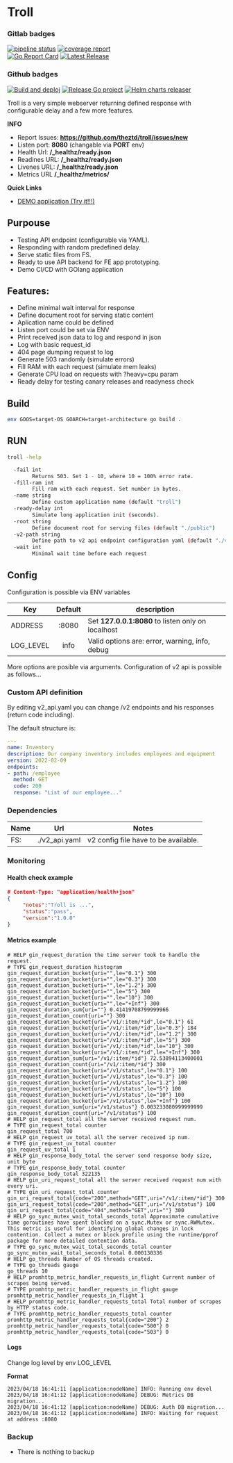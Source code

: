 # Troll


### Gitlab badges
[![pipeline status](https://gitlab.com/theztd/troll/badges/main/pipeline.svg)](https://gitlab.com/theztd/troll/-/commits/main)   [![coverage report](https://gitlab.com/theztd/troll/badges/main/coverage.svg)](https://gitlab.com/theztd/troll/-/commits/main)   
[![Go Report Card](https://goreportcard.com/badge/gitlab.com/theztd/troll?style=flat-square)](https://goreportcard.com/report/gitlab.com/theztd/troll)   [![Latest Release](https://gitlab.com/theztd/troll/-/badges/release.svg)](https://gitlab.com/theztd/troll/-/releases)

### Github badges
[![Build and deploj](https://github.com/theztd/troll/actions/workflows/build_and_deploy.yml/badge.svg)](https://github.com/theztd/troll/actions/workflows/build_and_deploy.yml)
[![Release Go project](https://github.com/theztd/troll/actions/workflows/release.yml/badge.svg)](https://github.com/theztd/troll/actions/workflows/release.yml)
[![Helm charts releaser](https://github.com/theztd/troll/actions/workflows/release_helm.yml/badge.svg)](https://github.com/theztd/troll/actions/workflows/release_helm.yml)


Troll is a very simple webserver returning defined response with configurable delay and a few more features.

**INFO**

 * Report Issues: **https://github.com/theztd/troll/issues/new**
 * Listen port: **8080** (changable via **PORT** env)
 * Health Url: **/_healthz/ready.json**
 * Readines URL: **/_healthz/ready.json**
 * Livenes URL: **/_healthz/ready.json**
 * Metrics URL **/_healthz/metrics/**

**Quick Links**

 * [DEMO application (Try it!!!)](https://troll.fejk.net)



## Purpouse
 * Testing API endpoint (configurable via YAML).
 * Responding with random predefined delay.
 * Serve static files from FS.
 * Ready to use API backend for FE app prototyping.
 * Demo CI/CD with GOlang application

## Features:
 * Define minimal wait interval for response
 * Define document root for serving static content
 * Aplication name could be defined
 * Listen port could be set via ENV
 * Print received json data to log and respond in json
 * Log with basic request_id
 * 404 page dumping request to log
 * Generate 503 randomly (simulate errors)
 * Fill RAM with each request (simulate mem leaks)
 * Generate CPU load on requests with ?heavy=cpu param
 * Ready delay for testing canary releases and readyness check

## Build

```bash
env GOOS=target-OS GOARCH=target-architecture go build .
```

## RUN

```bash
troll -help

  -fail int
    	Returns 503. Set 1 - 10, where 10 = 100% error rate.
  -fill-ram int
    	Fill ram with each request. Set number in bytes.
  -name string
    	Define custom application name (default "troll")
  -ready-delay int
    	Simulate long application init (seconds).
  -root string
    	Define document root for serving files (default "./public")
  -v2-path string
    	Define path to v2 api endpoint configuration yaml (default "./v2_api.yaml")
  -wait int
    	Minimal wait time before each request
```

## Config

Configuration is possible via ENV variables

 |Key| Default | description |
 |---|:---:|---|
 | ADDRESS | :8080 | Set **127.0.0.1:8080** to listen only on localhost |
 | LOG_LEVEL | info | Valid options are: error, warning, info, debug |

More options are posible via arguments. Configuration of v2 api is possible as follows... 

### Custom API definition

By editing v2_api.yaml you can change /v2 endpoints and his responses (return code including).

The default structure is:
```yaml
---
name: Inventory
description: Our company inventory includes employees and equipment
version: 2022-02-09
endpoints:
- path: /employee
  method: GET
  code: 200
  response: "List of our employee..."
```

### Dependencies

 | Name | Url | Notes |
 |---|---|---|
 | FS:  | ./v2_api.yaml | v2 config file have to be available. |
 

### Monitoring

#### Health check example
 ```json
# Content-Type: "application/health+json"
{
      "notes":"Troll is ...",
      "status":"pass",
      "version":"1.0.0"
}
```

#### Metrics example
```prometheus
# HELP gin_request_duration the time server took to handle the request.
# TYPE gin_request_duration histogram
gin_request_duration_bucket{uri="",le="0.1"} 300
gin_request_duration_bucket{uri="",le="0.3"} 300
gin_request_duration_bucket{uri="",le="1.2"} 300
gin_request_duration_bucket{uri="",le="5"} 300
gin_request_duration_bucket{uri="",le="10"} 300
gin_request_duration_bucket{uri="",le="+Inf"} 300
gin_request_duration_sum{uri=""} 0.41419708799999966
gin_request_duration_count{uri=""} 300
gin_request_duration_bucket{uri="/v1/:item/*id",le="0.1"} 61
gin_request_duration_bucket{uri="/v1/:item/*id",le="0.3"} 184
gin_request_duration_bucket{uri="/v1/:item/*id",le="1.2"} 300
gin_request_duration_bucket{uri="/v1/:item/*id",le="5"} 300
gin_request_duration_bucket{uri="/v1/:item/*id",le="10"} 300
gin_request_duration_bucket{uri="/v1/:item/*id",le="+Inf"} 300
gin_request_duration_sum{uri="/v1/:item/*id"} 72.53894113400001
gin_request_duration_count{uri="/v1/:item/*id"} 300
gin_request_duration_bucket{uri="/v1/status",le="0.1"} 100
gin_request_duration_bucket{uri="/v1/status",le="0.3"} 100
gin_request_duration_bucket{uri="/v1/status",le="1.2"} 100
gin_request_duration_bucket{uri="/v1/status",le="5"} 100
gin_request_duration_bucket{uri="/v1/status",le="10"} 100
gin_request_duration_bucket{uri="/v1/status",le="+Inf"} 100
gin_request_duration_sum{uri="/v1/status"} 0.003233080999999999
gin_request_duration_count{uri="/v1/status"} 100
# HELP gin_request_total all the server received request num.
# TYPE gin_request_total counter
gin_request_total 700
# HELP gin_request_uv_total all the server received ip num.
# TYPE gin_request_uv_total counter
gin_request_uv_total 1
# HELP gin_response_body_total the server send response body size, unit byte
# TYPE gin_response_body_total counter
gin_response_body_total 322135
# HELP gin_uri_request_total all the server received request num with every uri.
# TYPE gin_uri_request_total counter
gin_uri_request_total{code="200",method="GET",uri="/v1/:item/*id"} 300
gin_uri_request_total{code="200",method="GET",uri="/v1/status"} 100
gin_uri_request_total{code="404",method="GET",uri=""} 300
# HELP go_sync_mutex_wait_total_seconds_total Approximate cumulative time goroutines have spent blocked on a sync.Mutex or sync.RWMutex. This metric is useful for identifying global changes in lock contention. Collect a mutex or block profile using the runtime/pprof package for more detailed contention data.
# TYPE go_sync_mutex_wait_total_seconds_total counter
go_sync_mutex_wait_total_seconds_total 0.000130336
# HELP go_threads Number of OS threads created.
# TYPE go_threads gauge
go_threads 10
# HELP promhttp_metric_handler_requests_in_flight Current number of scrapes being served.
# TYPE promhttp_metric_handler_requests_in_flight gauge
promhttp_metric_handler_requests_in_flight 1
# HELP promhttp_metric_handler_requests_total Total number of scrapes by HTTP status code.
# TYPE promhttp_metric_handler_requests_total counter
promhttp_metric_handler_requests_total{code="200"} 2
promhttp_metric_handler_requests_total{code="500"} 0
promhttp_metric_handler_requests_total{code="503"} 0
```

#### Logs

Change log level by env LOG_LEVEL

**Format**
```log
2023/04/18 16:41:11 [application:nodeName] INFO: Running env devel
2023/04/18 16:41:12 [application:nodeName] DEBUG: Metrics DB migration...
2023/04/18 16:41:12 [application:nodeName] DEBUG: Auth DB migration...
2023/04/18 16:41:12 [application:nodeName] INFO: Waiting for request at address :8080
```


### Backup

* There is nothing to backup